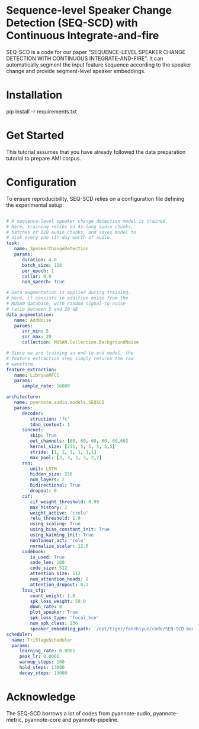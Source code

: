 # Sequence-level Speaker Change Detection (SEQ-SCD) with Continuous Integrate-and-fire
SEQ-SCD is a code for our paper "SEQUENCE-LEVEL SPEAKER CHANGE DETECTION WITH CONTINUOUS INTEGRATE-AND-FIRE". It can automatically segment the input feature sequence according to the speaker change and provide segment-level speaker embeddings.

# Installation
pip install -r requirements.txt

# Get Started
This tutorial assumes that you have already followed the data preparation tutorial to prepare AMI corpus. 

# Configuration
To ensure reproducibility, SEQ-SCD relies on a configuration file defining the experimental setup:

```yaml

# A sequence-level speaker change detection model is trained. 
# Here, training relies on 4s-long audio chunks,
# batches of 128 audio chunks, and saves model to
# disk every one (1) day worth of audio.
task:
   name: SpeakerChangeDetection
   params:
      duration: 4.0
      batch_size: 128
      per_epoch: 1
      collar: 0.0
      non_speech: True

# Data augmentation is applied during training.
# Here, it consists in additive noise from the
# MUSAN database, with random signal-to-noise
# ratio between 5 and 20 dB
data_augmentation:
   name: AddNoise
   params:
      snr_min: 5
      snr_max: 20
      collection: MUSAN.Collection.BackgroundNoise

# Since we are training an end-to-end model, the
# feature extraction step simply returns the raw
# waveform.
feature_extraction:
   name: LibrosaMFCC
   params:
      sample_rate: 16000

architecture:
   name: pyannote.audio.models.SEQSCD
   params:
      decoder:
         struction: 'fc'
         tdnn_context: 1
      sincnet:
         skip: True
         out_channels: [80, 60, 60, 60, 60,60]
         kernel_size: [251, 5, 5, 5, 5,5]
         stride: [1, 1, 1, 1, 1,1]
         max_pool: [3, 3, 3, 3, 2,2]
      rnn:
         unit: LSTM
         hidden_size: 256
         num_layers: 2
         bidirectional: True
         dropout: 0
      cif:
         cif_weight_threshold: 0.99
         max_history: 2
         weight_active: 'crelu'
         relu_threshold: 1.0
         using_scaling: True
         using_bias_constant_init: True
         using_kaiming_init: True
         nonlinear_act: 'relu'
         normalize_scalar: 12.0
      codebook:
         is_used: True
         code_len: 100
         code_size: 512
         attention_size: 512
         num_attention_heads: 8
         attention_dropout: 0.1
      loss_cfg:
         count_weight: 1.0
         spk_loss_weight: 50.0
         down_rate: 8
         plot_speaker: True
         spk_loss_type: 'focal_bce'
         num_spk_class: 136
         speaker_embedding_path: '/opt/tiger/fanzhiyun/code/SEQ-SCD-book/view/speaker_embedding.txt'
scheduler:
  name: TriStageScheduler
  params:
     learning_rate: 0.0001
     peak_lr: 0.0001
     warmup_steps: 100
     hold_steps: 13000
     decay_steps: 13000
```
# Acknowledge
The SEQ-SCD borrows a lot of codes from pyannote-audio, pyannote-metric, pyannote-core and pyannote-pipeline.
